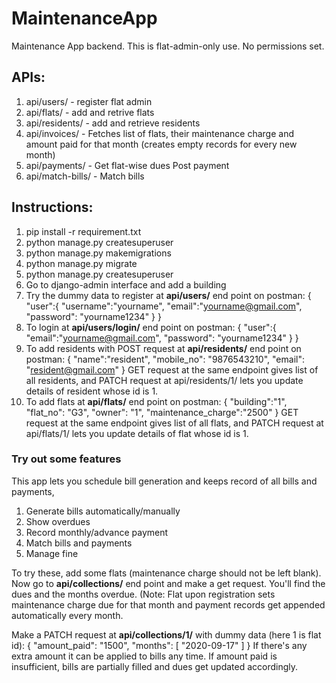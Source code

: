 # MaintenanceApp
Maintenance App backend.
This is flat-admin-only use. No permissions set.
## APIs:
1. api/users/ - register flat admin
1. api/flats/ - add and retrive flats
2. api/residents/ - add and retrieve residents
3. api/invoices/ - Fetches list of flats, their maintenance charge and amount paid for that month (creates empty records for every new month)
4. api/payments/ - Get flat-wise dues Post payment
5. api/match-bills/ - Match bills
## Instructions:
1. pip install -r requirement.txt
2. python manage.py createsuperuser
3. python manage.py makemigrations
4. python manage.py migrate
5. python manage.py createsuperuser
6. Go to django-admin interface and add a building
7. Try the dummy data to register at **api/users/** end point on postman:
{
    "user":{
        "username":"yourname",
        "email":"yourname@gmail.com", 
        "password": "yourname1234"
    }
}
8. To login at **api/users/login/** end point on postman:
{
    "user":{
        "email":"yourname@gmail.com", 
        "password": "yourname1234"
    }
}
9. To add residents with POST request at **api/residents/** end point on postman:
{
   "name":"resident",
   "mobile_no": "9876543210",
   "email": "resident@gmail.com"
}
GET request at the same endpoint gives list of all residents, and PATCH request at api/residents/1/ lets you update details of resident whose id is 1.
10. To add flats at **api/flats/** end point on postman:
{
    "building":"1",
   "flat_no": "G3",
   "owner": "1",
   "maintenance_charge":"2500"
}
GET request at the same endpoint gives list of all flats, and PATCH request at api/flats/1/ lets you update details of flat whose id is 1.
### Try out some features
This app lets you schedule bill generation and keeps record of all bills and payments,
1. Generate bills automatically/manually
2. Show overdues
3. Record monthly/advance payment 
4. Match bills and payments
5. Manage fine

To try these, add some flats (maintenance charge should not be left blank). Now go to **api/collections/** end point and make a get request. You'll find the dues and the months overdue. (Note: Flat upon registration sets maintenance charge due for that month and payment records get appended automatically every month.

Make a PATCH request at **api/collections/1/** with dummy data (here 1 is flat id):
{
    "amount_paid": "1500",
    "months": [
        "2020-09-17"
    ]
}
If there's any extra amount it can be applied to bills any time. If amount paid is insufficient, bills are partially filled and dues get updated accordingly. 
